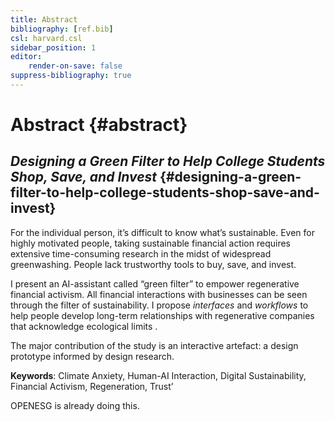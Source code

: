```yaml
---
title: Abstract
bibliography: [ref.bib]
csl: harvard.csl
sidebar_position: 1
editor:
    render-on-save: false
suppress-bibliography: true
---
```


# Abstract {#abstract}

## *Designing a Green Filter to Help College Students Shop, Save, and Invest* {#designing-a-green-filter-to-help-college-students-shop-save-and-invest}

For the individual person, it’s difficult to know what’s sustainable. Even for highly motivated people, taking sustainable financial action requires extensive time-consuming research in the midst of widespread greenwashing. People lack trustworthy tools to buy, save, and invest.

I present an AI-assistant called “green filter” to empower regenerative financial activism. All financial interactions with businesses can be seen through the filter of sustainability. I propose *interfaces* and *workflows* to help people develop long-term relationships with regenerative companies that acknowledge ecological limits .

The major contribution of the study is an interactive artefact: a design prototype informed by design research.

**Keywords**: Climate Anxiety, Human-AI Interaction, Digital Sustainability, Financial Activism, Regeneration, Trust’

OPENESG is already doing this.
